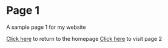 # Page 1


A sample page 1 for my website

[Click here](README.md) to return to the homepage
[Click here](Page2.md) to visit page 2
